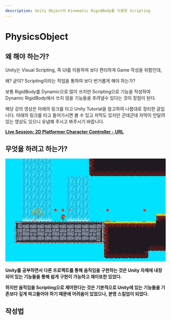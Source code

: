 ```yaml
---
description: Unity Object의 Kinematic RigidBody를 이용한 Scripting
---
```


# PhysicsObject

## 왜 해야 하는가?

Unity는 Visual Scripting, 즉 UI를 이용하여 보다 편리하게 Game 작성을 위함인데,

왜? 굳이? Scripting이라는 작업을 통하여 보다 번거롭게 해야 하는가?

보통 RigidBody를 Dynamic으로 많이 쓰지만 Scripting으로 기능을 작성하여 Dynamic RigidBody에서 쓰지 않을 기능들을 추려낼수 있다는 것이 장점이 된다.

 해당 강의 영상은 아래의 링크를 타고 Unity Tutorial을 참고하여 나름대로 정리한 글입니다. 아래의 링크를 타고 들어가시면 볼 수 있고 자막도 있지만 군데군데 자막이 안달려 있는 영상도 있으니 유념해 주시고 봐주시기 바랍니다.

[ **Live Session: 2D Platformer Character Controller - URL**](https://learn.unity.com/tutorial/live-session-2d-platformer-character-controller#)



## **무엇을 하려고 하는가?**

![Scripting&#xC744; &#xD1B5;&#xD55C; &#xC6C0;&#xC9C1;&#xC784; &#xC81C;&#xC5B4;](../../.gitbook/assets/gif.gif)

 **Unity를 공부하면서 다른 프로젝트를 통해 움직임을 구현하는 것은 Unity 자체에 내장되어 있는 기능들을 통해 쉽게 구현이 가능하고 재미또한 있었다.** 

**하지만 움직임을 Scripting으로 제어한다는 것은 기본적으로 Unity에 있는 기능들을 기존보다 깊게             파고들어야 하기 때문에 어려움이 있었으나, 분명 스킬업이 되었다.**



## 작성법




